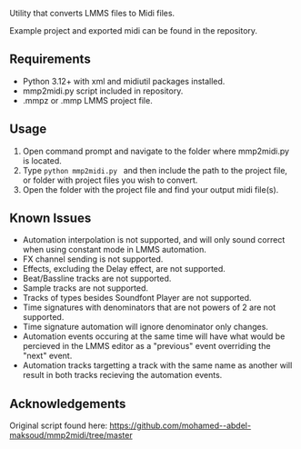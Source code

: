 Utility that converts LMMS files to Midi files.

Example project and exported midi can be found in the repository.

Requirements
---------------
- Python 3.12+ with xml and midiutil packages installed.
- mmp2midi.py script included in repository.
- .mmpz or .mmp LMMS project file.

Usage
---------------
1. Open command prompt and navigate to the folder where mmp2midi.py is located.
2. Type `python mmp2midi.py ` and then include the path to the project file, or folder with project files you wish to convert.
3. Open the folder with the project file and find your output midi file(s).

Known Issues
---------------
- Automation interpolation is not supported, and will only sound correct when using constant mode in LMMS automation.
- FX channel sending is not supported.
- Effects, excluding the Delay effect, are not supported.
- Beat/Bassline tracks are not supported.
- Sample tracks are not supported.
- Tracks of types besides Soundfont Player are not supported.
- Time signatures with denominators that are not powers of 2 are not supported.
- Time signature automation will ignore denominator only changes.
- Automation events occuring at the same time will have what would be percieved in the LMMS editor as a "previous" event overriding the "next" event.
- Automation tracks targetting a track with the same name as another will result in both tracks recieving the automation events.

Acknowledgements
---------------
Original script found here: https://github.com/mohamed--abdel-maksoud/mmp2midi/tree/master

